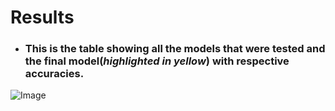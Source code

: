 # Results
- ### This is the table showing all the models that were tested and the final model(***highlighted in yellow***) with respective accuracies.
![Image](https://github.com/OmdenaAI/bengaluru-india-improve-sorting-segregation/blob/main/src/results/Final%20Results.png)
